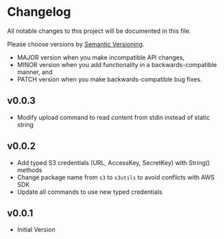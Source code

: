 # Changelog

All notable changes to this project will be documented in this file.

Please choose versions by [Semantic Versioning](http://semver.org/).

* MAJOR version when you make incompatible API changes,
* MINOR version when you add functionality in a backwards-compatible manner, and
* PATCH version when you make backwards-compatible bug fixes.

## v0.0.3

- Modify upload command to read content from stdin instead of static string

## v0.0.2

- Add typed S3 credentials (URL, AccessKey, SecretKey) with String() methods
- Change package name from `s3` to `s3utils` to avoid conflicts with AWS SDK
- Update all commands to use new typed credentials

## v0.0.1

- Initial Version
